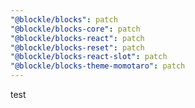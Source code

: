 ```yaml
---
"@blockle/blocks": patch
"@blockle/blocks-core": patch
"@blockle/blocks-react": patch
"@blockle/blocks-reset": patch
"@blockle/blocks-react-slot": patch
"@blockle/blocks-theme-momotaro": patch
---
```


test

